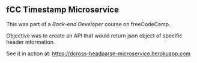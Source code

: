 ## fCC Timestamp Microservice

This was part of a *Back-end Developer* course on freeCodeCamp.

Objective was to create an API that would return json object of specific header information.

See it in action at: https://dcross-headparse-microservice.herokuapp.com
